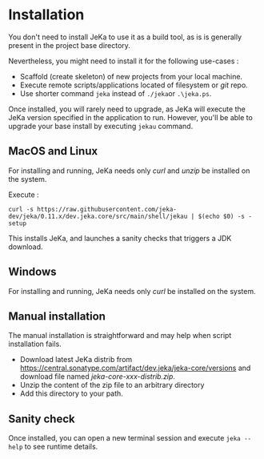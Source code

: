 # Installation

You don't need to install JeKa to use it as a build tool, as is is generally present in 
the project base directory.

Nevertheless, you might need to install it for the following use-cases :

- Scaffold (create skeleton) of new projects from your local machine.
- Execute remote scripts/applications located of filesystem or *git* repo.
- Use shorter command `jeka` instead of `./jeka`or `.\jeka.ps`.

Once installed, you will rarely need to upgrade, as JeKa will execute the JeKa version specified in
the application to run.
However, you'll be able to upgrade your base install by executing `jekau` command.

## MacOS and Linux

For installing and running, JeKa needs only *curl* and *unzip* be installed on the system.

Execute :
```shell
curl -s https://raw.githubusercontent.com/jeka-dev/jeka/0.11.x/dev.jeka.core/src/main/shell/jekau | $(echo $0) -s - setup
```
This installs JeKa, and launches a sanity checks that triggers a JDK download.

## Windows

For installing and running, JeKa needs only *curl* be installed on the system.

## Manual installation

The manual installation is straightforward and may help when script installation fails.

- Download latest JeKa distrib from https://central.sonatype.com/artifact/dev.jeka/jeka-core/versions
  and download file named *jeka-core-xxx-distrib.zip*.
- Unzip the content of the zip file to an arbitrary directory
- Add this directory to your path.

## Sanity check

Once installed, you can open a new terminal session and execute `jeka --help` to see runtime details.




